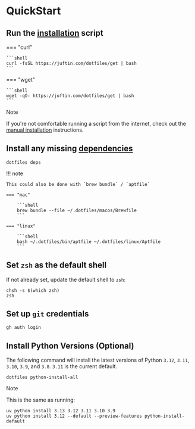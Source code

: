 # QuickStart

## Run the [installation](installation.md) script

=== "curl"

    ```shell
    curl -fsSL https://juftin.com/dotfiles/get | bash
    ```

=== "wget"

    ```shell
    wget -qO- https://juftin.com/dotfiles/get | bash
    ```

> [!NOTE]
> If you're not comfortable running a script from the internet,
> check out the [manual installation](installation.md#manual-installation)
> instructions.

## Install any missing [dependencies](dependencies.md)

```shell
dotfiles deps
```

!!! note

    This could also be done with `brew bundle` / `aptfile`

    === "mac"

        ```shell
        brew bundle --file ~/.dotfiles/macos/Brewfile
        ```

    === "linux"

        ```shell
        bash ~/.dotfiles/bin/aptfile ~/.dotfiles/linux/Aptfile
        ```

## Set `zsh` as the default shell

If not already set, update the default shell to `zsh`:

```shell
chsh -s $(which zsh)
zsh
```

## Set up `git` credentials

```shell
gh auth login
```

## Install Python Versions (Optional)

The following command will install the latest versions
of Python `3.12`, `3.11`, `3.10`, `3.9`, and `3.8`.
`3.11` is the current default.

```shell
dotfiles python-install-all
```

> [!NOTE]
> This is the same as running:
>
> ```shell
> uv python install 3.13 3.12 3.11 3.10 3.9
> uv python install 3.12 --default --preview-features python-install-default
> ```
